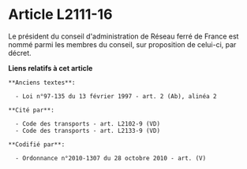 # Article L2111-16

Le président du conseil d'administration de Réseau ferré de France est nommé parmi les membres du conseil, sur proposition de
celui-ci, par décret.

**Liens relatifs à cet article**

	**Anciens textes**:

	  - Loi n°97-135 du 13 février 1997 - art. 2 (Ab), alinéa 2

	**Cité par**:

	  - Code des transports - art. L2102-9 (VD)
	  - Code des transports - art. L2133-9 (VD)

	**Codifié par**:

	  - Ordonnance n°2010-1307 du 28 octobre 2010 - art. (V)
